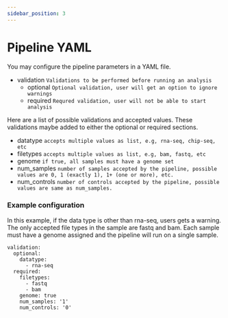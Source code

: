 ```yaml
---
sidebar_position: 3
---
```


# Pipeline YAML 

You may configure the pipeline parameters in a YAML file.

- validation `Validations to be performed before running an analysis`
  - optional `Optional validation, user will get an option to ignore warnings`
  - required `Requred validation, user will not be able to start analysis`

Here are a list of possible validations and accepted values. These validations
maybe added to either the optional or required sections.

- datatype `accepts multiple values as list, e.g, rna-seq, chip-seq, etc`
- filetypes `accepts multiple values as list, e.g, bam, fastq, etc`
- genome `if true, all samples must have a genome set`
- num_samples `number of samples accepted by the pipeline, possible values are 0, 1 (exactly 1), 1+ (one or more), etc.`
- num_controls `number of controls accepted by the pipeline, possible values are same as num_samples.`


### Example configuration
In this example, if the data type is other than rna-seq, users gets a warning.
The only accepted file types in the sample are fastq and bam. Each sample must
have a genome assigned and the pipeline will run on a single sample.

```
validation:
  optional:
    datatype:
      - rna-seq
  required:
    filetypes:
      - fastq
      - bam
    genome: true
    num_samples: '1'
    num_controls: '0'
```
